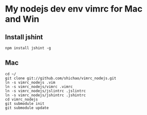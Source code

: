 # My nodejs dev env vimrc for Mac and Win

## Install jshint
	
	npm install jshint -g

## Mac

	cd ~/
	git clone git://github.com/shichao/vimrc_nodejs.git
	ln -s vimrc_nodejs .vim
	ln -s vimrc_nodejs/vimrc .vimrc
	ln -s vimrc_nodejs/jslintrc .jslintrc
	ln -s vimrc_nodejs/jshintrc .jshintrc
	cd vimrc_nodejs
	git submodule init
	git submodule update
